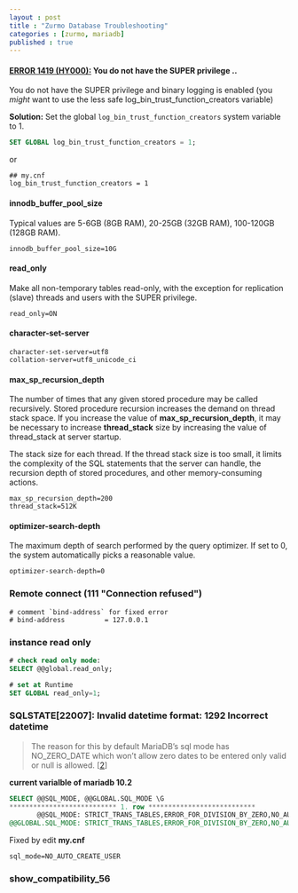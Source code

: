 ```yaml
---
layout : post
title : "Zurmo Database Troubleshooting"
categories : [zurmo, mariadb]
published : true
---
```


#### [ERROR 1419 (HY000):][1]  You do not have the SUPER privilege ..
You do not have the SUPER privilege and
binary logging is enabled (you *might* want to use the less safe
log_bin_trust_function_creators variable)

**Solution:** Set the global `log_bin_trust_function_creators` system variable to 1.

```sql
SET GLOBAL log_bin_trust_function_creators = 1;
```
or
```
## my.cnf
log_bin_trust_function_creators = 1
```

#### innodb_buffer_pool_size
Typical values are 5-6GB (8GB RAM), 20-25GB (32GB RAM), 100-120GB (128GB RAM).

```
innodb_buffer_pool_size=10G
```

#### read_only
Make all non-temporary tables read-only, with the exception for replication (slave) threads and users with the SUPER privilege.

```
read_only=ON
```

#### character-set-server

```
character-set-server=utf8
collation-server=utf8_unicode_ci
```

#### max_sp_recursion_depth
The number of times that any given stored procedure may be called recursively. Stored procedure recursion increases the demand on thread stack space. If you increase the value of **max_sp_recursion_depth**, it may be necessary to increase **thread_stack** size by increasing the value of thread_stack at server startup.

The stack size for each thread.  If the thread stack size is too small,
it limits the complexity of the SQL statements that the server can handle,
the recursion depth of stored procedures, and other memory-consuming actions.

```
max_sp_recursion_depth=200
thread_stack=512K
```

#### optimizer-search-depth
The maximum depth of search performed by the query optimizer.
If set to 0, the system automatically picks a reasonable value.

```
optimizer-search-depth=0
```

### Remote connect  (111 "Connection refused")
```
# comment `bind-address` for fixed error
# bind-address          = 127.0.0.1  
```

### instance read only
```sql
# check read only mode:
SELECT @@global.read_only;
```

```sql
# set at Runtime
SET GLOBAL read_only=1;
```

### SQLSTATE[22007]: Invalid datetime format: 1292 Incorrect datetime

>The reason for this by default MariaDB’s sql mode has NO_ZERO_DATE which won’t allow zero dates to be entered only valid or null is allowed. \[[2]\]

**current varialble of mariadb 10.2**
```sql
SELECT @@SQL_MODE, @@GLOBAL.SQL_MODE \G
*************************** 1. row ***************************
       @@SQL_MODE: STRICT_TRANS_TABLES,ERROR_FOR_DIVISION_BY_ZERO,NO_AUTO_CREATE_USER,NO_ENGINE_SUBSTITUTION
@@GLOBAL.SQL_MODE: STRICT_TRANS_TABLES,ERROR_FOR_DIVISION_BY_ZERO,NO_AUTO_CREATE_USER,NO_ENGINE_SUBSTITUTION
```

Fixed by edit **my.cnf**

```
sql_mode=NO_AUTO_CREATE_USER
```

### show_compatibility_56

[1]: https://stackoverflow.com/questions/56389698/why-super-privileges-are-disabled-when-binary-logging-option-is-on "EO[2]R 1419 (HY000)"

[2]: https://dcblog.dev/mariabdb-avoid-invalid-datetime-format-when-date-is-empty "Invalid datetime format"

